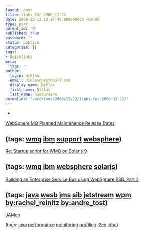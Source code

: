 ```yaml
---
layout: post
title: links for 2006-12-12
date: 2006-12-12 13:17:45.000000000 +00:00
type: post
parent_id: '0'
published: true
password: ''
status: publish
categories: []
tags:
- Quicklinks
meta:
  tags: ''
author:
  login: niklas
  email: niklas@protocol7.com
  display_name: Niklas
  first_name: Niklas
  last_name: Gustavsson
permalink: "/archives/2006/12/12/links-for-2006-12-12/"
---
```

- 
[WebSphere MQ Planned Maintenance Release Dates](http://www-1.ibm.com/support/docview.wss?rs=171&uid=swg27006309&acss=wmq121106)

(tags: [wmq](http://del.icio.us/protocol7/wmq) [ibm](http://del.icio.us/protocol7/ibm) [support](http://del.icio.us/protocol7/support) [websphere](http://del.icio.us/protocol7/websphere))
- 
[Re: Startup script for WMQ on Solaris 9](http://permalink.gmane.org/gmane.network.mq.devel/3906)

(tags: [wmq](http://del.icio.us/protocol7/wmq) [ibm](http://del.icio.us/protocol7/ibm) [websphere](http://del.icio.us/protocol7/websphere) [solaris](http://del.icio.us/protocol7/solaris))
- 
[Building an Enterprise Service Bus using WebSphere ESB, Part 2](http://www-128.ibm.com/developerworks/websphere/techjournal/0612_reinitz/0612_reinitz.html)

(tags: [java](http://del.icio.us/protocol7/java) [wesb](http://del.icio.us/protocol7/wesb) [jms](http://del.icio.us/protocol7/jms) [sib](http://del.icio.us/protocol7/sib) [jetstream](http://del.icio.us/protocol7/jetstream) [wpm](http://del.icio.us/protocol7/wpm) [by:rachel\_reinitz](http://del.icio.us/protocol7/by:rachel_reinitz) [by:andre\_tost](http://del.icio.us/protocol7/by:andre_tost))
- 
[JAMon](http://jamonapi.sourceforge.net/)

(tags: [java](http://del.icio.us/protocol7/java) [performance](http://del.icio.us/protocol7/performance) [monitoring](http://del.icio.us/protocol7/monitoring) [profiling](http://del.icio.us/protocol7/profiling) [j2ee](http://del.icio.us/protocol7/j2ee) [jdbc](http://del.icio.us/protocol7/jdbc))
